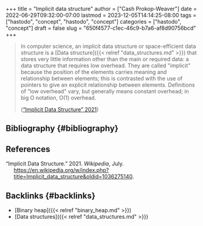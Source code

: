 +++
title = "Implicit data structure"
author = ["Cash Prokop-Weaver"]
date = 2022-06-29T09:32:00-07:00
lastmod = 2023-12-05T14:14:25-08:00
tags = ["hastodo", "concept", "hastodo", "concept"]
categories = ["hastodo", "concept"]
draft = false
slug = "650f4577-c1ec-46c9-b7a6-af8d90756bcd"
+++

> In computer science, an implicit data structure or space-efficient data structure is a [Data structure]({{< relref "data_structures.md" >}}) that stores very little information other than the main or required data: a data structure that requires low overhead. They are called "implicit" because the position of the elements carries meaning and relationship between elements; this is contrasted with the use of pointers to give an explicit relationship between elements. Definitions of "low overhead" vary, but generally means constant overhead; in big O notation, O(1) overhead.
>
> (<a href="#citeproc_bib_item_1">“Implicit Data Structure” 2021</a>)


## Bibliography {#bibliography}

## References

<style>.csl-entry{text-indent: -1.5em; margin-left: 1.5em;}</style><div class="csl-bib-body">
  <div class="csl-entry"><a id="citeproc_bib_item_1"></a>“Implicit Data Structure.” 2021. <i>Wikipedia</i>, July. <a href="https://en.wikipedia.org/w/index.php?title=Implicit_data_structure&oldid=1036275140">https://en.wikipedia.org/w/index.php?title=Implicit_data_structure&#38;oldid=1036275140</a>.</div>
</div>


## Backlinks {#backlinks}

-   [Binary heap]({{< relref "binary_heap.md" >}})
-   [Data structures]({{< relref "data_structures.md" >}})
